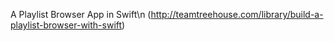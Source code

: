 A Playlist Browser App in Swift\n
(http://teamtreehouse.com/library/build-a-playlist-browser-with-swift)
